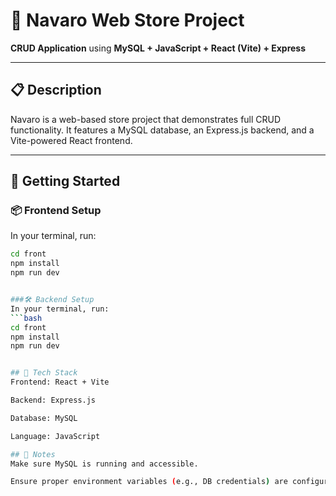 # 🛒 Navaro Web Store Project

**CRUD Application** using **MySQL + JavaScript + React (Vite) + Express**

---

## 📋 Description

Navaro is a web-based store project that demonstrates full CRUD functionality. It features a MySQL database, an Express.js backend, and a Vite-powered React frontend.

---

## 🚀 Getting Started

### 📦 Frontend Setup

In your terminal, run:

```bash
cd front
npm install
npm run dev


###🛠 Backend Setup
In your terminal, run:
```bash
cd front
npm install
npm run dev


## 🧰 Tech Stack
Frontend: React + Vite

Backend: Express.js

Database: MySQL

Language: JavaScript

## 📎 Notes
Make sure MySQL is running and accessible.

Ensure proper environment variables (e.g., DB credentials) are configured if required.
